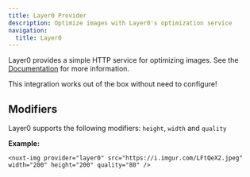 ```yaml
---
title: Layer0 Provider
description: Optimize images with Layer0's optimization service
navigation:
  title: Layer0
---
```


Layer0 provides a simple HTTP service for optimizing images. See the [Documentation](https://docs.layer0.co/guides/image_optimization) for more information.

This integration works out of the box without need to configure!

## Modifiers

Layer0 supports the following modifiers: `height`, `width` and `quality`

**Example:**

```vue
<nuxt-img provider="layer0" src="https://i.imgur.com/LFtQeX2.jpeg" width="200" height="200" quality="80" />
```
